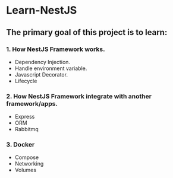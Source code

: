 # Learn-NestJS

## The primary goal of this project is to learn:

### 1. How NestJS Framework works.

- Dependency Injection.
- Handle environment variable.
- Javascript Decorator.
- Lifecycle

### 2. How NestJS Framework integrate with another framework/apps.

- Express
- ORM
- Rabbitmq

### 3. Docker

- Compose
- Networking
- Volumes
